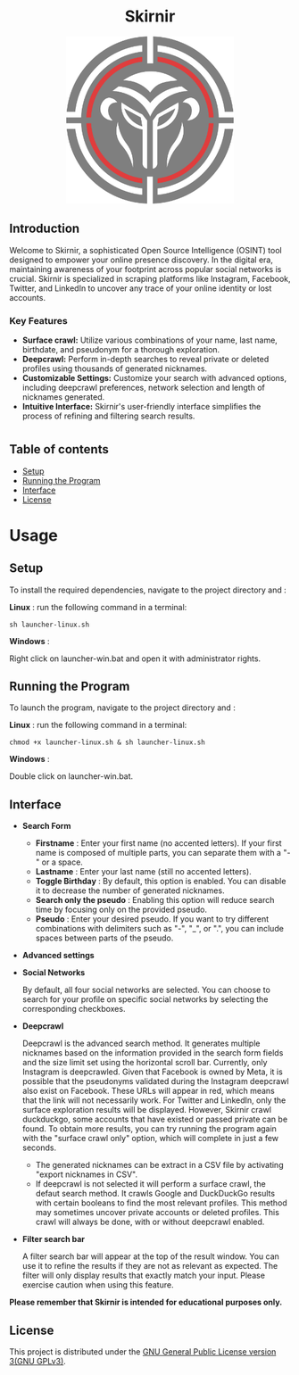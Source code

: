 <h1 align="center" >Skirnir</h1>


<p align="center">
  <img src="https://github.com/Hyldem0er/Skirnir/blob/master/data/Skirnir-logo-semi-transparent.png" alt="Profile Icon" width="300px">
</p>

## Introduction

Welcome to Skirnir, a sophisticated Open Source Intelligence (OSINT) tool designed to empower your online presence discovery. In the digital era, maintaining awareness of your footprint across popular social networks is crucial. Skirnir is specialized in scraping platforms like Instagram, Facebook, Twitter, and LinkedIn to uncover any trace of your online identity or lost accounts.

### Key Features

- **Surface crawl:** Utilize various combinations of your name, last name, birthdate, and pseudonym for a thorough exploration.
- **Deepcrawl:** Perform in-depth searches to reveal private or deleted profiles using thousands of generated nicknames.
- **Customizable Settings:** Customize your search with advanced options, including deepcrawl preferences, network selection and length of nicknames generated.
- **Intuitive Interface:** Skirnir's user-friendly interface simplifies the process of refining and filtering search results.

#
## Table of contents

- [Setup](#installation)
- [Running the Program](#running-the-program)
- [Interface](#interface)
- [License](#licence)


#

# Usage

<a id="installation"></a>
## Setup

To install the required dependencies, navigate to the project directory and : 

**Linux** : 
run the following command in a terminal:
```shell
sh launcher-linux.sh
```

**Windows** : 

Right click on launcher-win.bat and open it with administrator rights.


<a id="running-the-Program"></a>
## Running the Program

To launch the program, navigate to the project directory and : 

**Linux** : 
run the following command in a terminal:

```shell
chmod +x launcher-linux.sh & sh launcher-linux.sh
```

**Windows** : 

Double click on launcher-win.bat.

<a id="interface"></a>
## Interface

- **Search Form**

    - **Firstname** : Enter your first name (no accented letters). If your first name is composed of multiple parts, you can separate them with a "-" or a space.
    - **Lastname** : Enter your last name (still no accented letters).
    - **Toggle Birthday** : By default, this option is enabled. You can disable it to decrease the number of generated nicknames.
    - **Search only the pseudo** : Enabling this option will reduce search time by focusing only on the provided pseudo.
    - **Pseudo** : Enter your desired pseudo. If you want to try different combinations with delimiters such as "-", "_", or ".", you can include spaces between parts of the pseudo.

- **Advanced settings**
    
- **Social Networks**

    By default, all four social networks are selected. You can choose to search for your profile on specific social networks by selecting the corresponding checkboxes.

- **Deepcrawl**

    Deepcrawl is the advanced search method. It generates multiple nicknames based on the information provided in the search form fields and the size limit set using the horizontal scroll bar. Currently, only Instagram is deepcrawled. Given that Facebook is owned by Meta, it is possible that the pseudonyms validated during the Instagram deepcrawl also exist on Facebook. These URLs will appear in red, which means that the link will not necessarily work. For Twitter and LinkedIn, only the surface exploration results will be displayed. However, Skirnir crawl duckduckgo, some accounts that have existed or passed private can be found. To obtain more results, you can try running the program again with the "surface crawl only" option, which will complete in just a few seconds.
  - The generated nicknames can be extract in a CSV file by activating "export nicknames in CSV".
  - If deepcrawl is not selected it will perform a surface crawl, the defaut search method. It crawls Google and DuckDuckGo results with certain booleans to find the most relevant profiles. This method may sometimes uncover private accounts or deleted profiles. This crawl will always be done, with or without deepcrawl enabled.

- **Filter search bar**

    A filter search bar will appear at the top of the result window. You can use it to refine the results if they are not as relevant as expected. The filter will only display results that exactly match your input. Please exercise caution when using this feature.

**Please remember that Skirnir is intended for educational purposes only.**

<a id="licence"></a>
## License

This project is distributed under the [GNU General Public License version 3(GNU GPLv3)](LICENSE).
